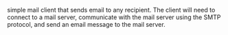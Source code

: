 simple mail client that sends email to any recipient. The client will
need to connect to a mail server, communicate with the mail server using the SMTP protocol, and send
an email message to the mail server.
